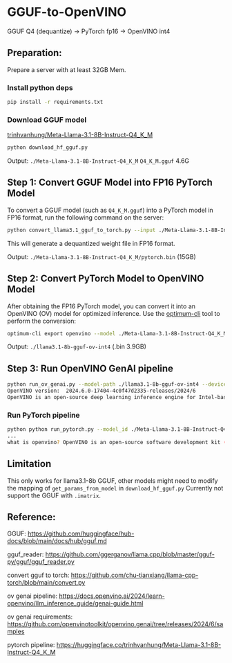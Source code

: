 # GGUF-to-OpenVINO
GGUF Q4 (dequantize) -> PyTorch fp16 -> OpenVINO int4

## Preparation: 
Prepare a server with at least 32GB Mem.

### Install python deps
```bash
pip install -r requirements.txt
```

### Download GGUF model
[trinhvanhung/Meta-Llama-3.1-8B-Instruct-Q4_K_M](https://huggingface.co/trinhvanhung/Meta-Llama-3.1-8B-Instruct-Q4_K_M/tree/main)
```bash
python download_hf_gguf.py
```
Output: `./Meta-Llama-3.1-8B-Instruct-Q4_K_M`
`Q4_K_M.gguf` 4.6G

## Step 1: Convert GGUF Model into FP16 PyTorch Model

To convert a GGUF model (such as `Q4_K_M.gguf`) into a PyTorch model in FP16 format, run the following command on the server:

```bash
python convert_llama3.1_gguf_to_torch.py --input ./Meta-Llama-3.1-8B-Instruct-Q4_K_M/Meta-Llama-3.1-8B-Instruct-Q4_K_M.gguf --output ./Meta-Llama-3.1-8B-Instruct-Q4_K_M --just_weights
```
This will generate a dequantized weight file in FP16 format.

Output: `./Meta-Llama-3.1-8B-Instruct-Q4_K_M/pytorch.bin` (15GB)

## Step 2: Convert PyTorch Model to OpenVINO Model
After obtaining the FP16 PyTorch model, you can convert it into an OpenVINO (OV) model for optimized inference. Use the [optimum-cli](https://github.com/huggingface/optimum-intel/blob/main/docs/source/openvino/export.mdx) tool to perform the conversion:
```bash
optimum-cli export openvino --model ./Meta-Llama-3.1-8B-Instruct-Q4_K_M --weight-format int4 --group-size 128 --sym --ratio 1 ./llama3.1-8b-gguf-ov-int4 --task text-generation-with-past
```
Output: `./llama3.1-8b-gguf-ov-int4` (.bin 3.9GB)

## Step 3: Run OpenVINO GenAI pipeline

```bash
python run_ov_genai.py --model-path ./llama3.1-8b-gguf-ov-int4 --device CPU
OpenVINO version:  2024.6.0-17404-4c0f47d2335-releases/2024/6
OpenVINO is an open-source deep learning inference engine for Intel-based systems. It is a software toolkit that provides optimized performance for running deep learning models on various Intel architectures, including CPUs, GPUs, and FPGAs. OpenVINO is designed to accelerate the execution of deep learning models, making it an essential tool for applications that require high-performance inference, such as computer vision, natural language processing, and more. In this tutorial, we will cover the basics of OpenVINO, its architecture

```

### Run PyTorch pipeline
```bash
python python run_pytorch.py --model_id ./Meta-Llama-3.1-8B-Instruct-Q4_K_M --prompt "what is openvino?"
...
what is openvino? OpenVINO is an open-source software development kit (SDK) for artificial intelligence (AI) and machine learning (ML) applications. It provides a set of tools and APIs for optimizing, deploying, and managing AI models on various platforms, including CPUs, GPUs, FPGAs, and specialized AI accelerators. OpenVINO supports a wide range of frameworks and models, including TensorFlow, PyTorch, Caffe, and ONNX.
```

## Limitation
This only works for llama3.1-8b GGUF, other models might need to modify the mapping of `get_params_from_model` in `download_hf_gguf.py`
Currently not support the GGUF with `.imatrix`.


## Reference:
GGUF: https://github.com/huggingface/hub-docs/blob/main/docs/hub/gguf.md

gguf_reader: https://github.com/ggerganov/llama.cpp/blob/master/gguf-py/gguf/gguf_reader.py

convert gguf to torch: https://github.com/chu-tianxiang/llama-cpp-torch/blob/main/convert.py

ov genai pipeline: https://docs.openvino.ai/2024/learn-openvino/llm_inference_guide/genai-guide.html

ov genai requirements: https://github.com/openvinotoolkit/openvino.genai/tree/releases/2024/6/samples

pytorch pipeline: https://huggingface.co/trinhvanhung/Meta-Llama-3.1-8B-Instruct-Q4_K_M
